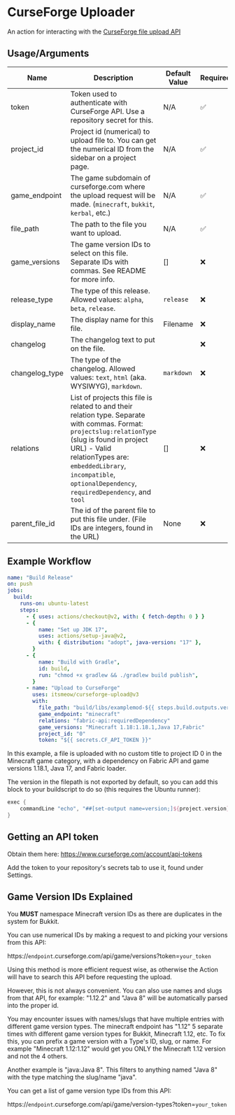 # CurseForge Uploader

An action for interacting with the [CurseForge file upload API](https://support.curseforge.com/en/support/solutions/articles/9000197321-curseforge-api)

## Usage/Arguments

| Name           | Description                                                                                                                                                                                                                                                                    | Default Value | Required |
| -------------- | ------------------------------------------------------------------------------------------------------------------------------------------------------------------------------------------------------------------------------------------------------------------------------ | ------------- | -------- |
| token          | Token used to authenticate with CurseForge API. Use a repository secret for this.                                                                                                                                                                                              | N/A           | ✅       |
| project_id     | Project id (numerical) to upload file to. You can get the numerical ID from the sidebar on a project page.                                                                                                                                                                     | N/A           | ✅       |
| game_endpoint  | The game subdomain of curseforge.com where the upload request will be made. (`minecraft`, `bukkit`, `kerbal`, etc.)                                                                                                                                                            | N/A           | ✅       |
| file_path      | The path to the file you want to upload.                                                                                                                                                                                                                                       | N/A           | ✅       |
| game_versions  | The game version IDs to select on this file. Separate IDs with commas. See README for more info.                                                                                                                                                                               | []            | ❌       |
| release_type   | The type of this release. Allowed values: `alpha`, `beta`, `release`.                                                                                                                                                                                                          | `release`     | ❌       |
| display_name   | The display name for this file.                                                                                                                                                                                                                                                | Filename      | ❌       |
| changelog      | The changelog text to put on the file.                                                                                                                                                                                                                                         |               | ❌       |
| changelog_type | The type of the changelog. Allowed values: `text`, `html` (aka. WYSIWYG), `markdown`.                                                                                                                                                                                          | `markdown`    | ❌       |
| relations      | List of projects this file is related to and their relation type. Separate with commas. Format: `projectslug:relationType` (slug is found in project URL) - Valid relationTypes are: `embeddedLibrary`, `incompatible`, `optionalDependency`, `requiredDependency`, and `tool` | []            | ❌       |
| parent_file_id | The id of the parent file to put this file under. (File IDs are integers, found in the URL)                                                                                                                                                                                    | None          | ❌       |

## Example Workflow

```yml
name: "Build Release"
on: push
jobs:
  build:
    runs-on: ubuntu-latest
    steps:
      - { uses: actions/checkout@v2, with: { fetch-depth: 0 } }
      - {
          name: "Set up JDK 17",
          uses: actions/setup-java@v2,
          with: { distribution: "adopt", java-version: "17" },
        }
      - {
          name: "Build with Gradle",
          id: build,
          run: "chmod +x gradlew && ./gradlew build publish",
        }
      - name: "Upload to CurseForge"
        uses: itsmeow/curseforge-upload@v3
        with:
          file_path: "build/libs/examplemod-${{ steps.build.outputs.version }}.jar"
          game_endpoint: "minecraft"
          relations: "fabric-api:requiredDependency"
          game_versions: "Minecraft 1.18:1.18.1,Java 17,Fabric"
          project_id: "0"
          token: "${{ secrets.CF_API_TOKEN }}"
```

In this example, a file is uploaded with no custom title to project ID 0 in the Minecraft game category, with a dependency on Fabric API and game versions 1.18.1, Java 17, and Fabric loader.

The version in the filepath is not exported by default, so you can add this block to your buildscript to do so (this requires the Ubuntu runner):

```groovy
exec {
    commandLine "echo", "##[set-output name=version;]${project.version}";
}
```

## Getting an API token

Obtain them here: https://www.curseforge.com/account/api-tokens

Add the token to your repository's secrets tab to use it, found under Settings.

## Game Version IDs Explained

You **MUST** namespace Minecraft version IDs as there are duplicates in the system for Bukkit.

You can use numerical IDs by making a request to and picking your versions from this API:

https://`endpoint`.curseforge.com/api/game/versions?token=`your_token`

Using this method is more efficient request wise, as otherwise the Action will have to search this API before requesting the upload.

However, this is not always convenient. You can also use names and slugs from that API, for example: "1.12.2" and "Java 8" will be automatically parsed into the proper id.

You may encounter issues with names/slugs that have multiple entries with different game version types. The minecraft endpoint has "1.12" 5 separate times with different game version types for Bukkit, Minecraft 1.12, etc.
To fix this, you can prefix a game version with a Type's ID, slug, or name. For example "Minecraft 1.12:1.12" would get you ONLY the Minecraft 1.12 version and not the 4 others.

Another example is "java:Java 8". This filters to anything named "Java 8" with the type matching the slug/name "java".

You can get a list of game version type IDs from this API:

https://`endpoint`.curseforge.com/api/game/version-types?token=`your_token`
